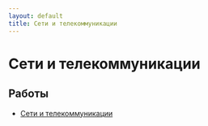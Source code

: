 ```yaml
---
layout: default
title: Сети и телекоммуникации
---
```


# Сети и телекоммуникации

## Работы

- [Сети и телекоммуникации](../works/year-3/Сети%20и%20телекоммуникации) 